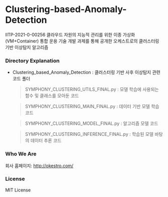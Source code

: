# Clustering-based-Anomaly-Detection

IITP-2021-0-00256 클라우드 자원의 지능적 관리를 위한 이종 가상화(VM+Container) 통합 운용 기술 개발 과제를 통해 공개한 오케스트로의 클러스터링 기반 이상탐지 알고리즘



### Directory Explanation
* Clustering_based_Anomaly_Detection : 클러스터링 기반 사후 이상탐지 관련 코드 폴더

  > SYMPHONY_CLUSTERING_UTILS_FINAL.py : 모델 학습에 사용되는 함수 및 클래스를 모아둔 코드
  
  > SYMPHONY_CLUSTERING_MAIN_FINAL.py : 데이터 기반 모델 학습 코드
  
  > SYMPHONY_CLUSTERING_MODEL_FINAL.py : 알고리즘 모델 코드
  
  > SYMPHONY_CLUSTERING_INFERENCE_FINAL.py : 학습된 모델 바탕의 데이터 추론 코드
    


### Who We Are
회사 홈페이지:
http://okestro.com/

### License
MIT License

